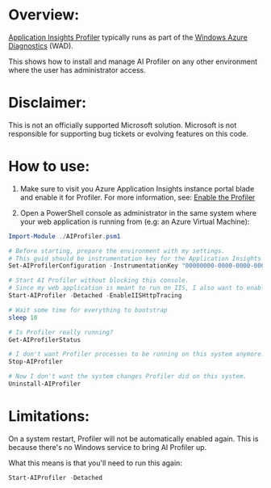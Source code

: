 # Overview:

[Application Insights Profiler](https://docs.microsoft.com/en-us/azure/application-insights/enable-profiler-cloud-services)
typically runs as part of the [Windows Azure Diagnostics](https://docs.microsoft.com/en-us/azure/monitoring-and-diagnostics/azure-diagnostics) (WAD).  

This shows how to install and manage AI Profiler on any other environment where the user has administrator access.


# Disclaimer:

This is not an officially supported Microsoft solution.
Microsoft is not responsible for supporting bug tickets or evolving features on this code.


# How to use:

1. Make sure to visit you Azure Application Insights instance portal blade and enable it for Profiler.
For more information, see: [Enable the Profiler](https://docs.microsoft.com/en-us/azure/application-insights/app-insights-profiler#enable-the-profiler)


2. Open a PowerShell console as administrator in the same system where your web application is running from (e.g: an Azure Virtual Machine):

```powershell
Import-Module ./AIProfiler.psm1

# Before starting, prepare the environment with my settings.
# This guid should be instrumentation key for the Application Insights instance my web application is configured to use.
Set-AIProfilerConfiguration -InstrumentationKey "00000000-0000-0000-0000-000000000000" -LogFolder "C:\Logs"

# Start AI Profiler without blocking this console.
# Since my web application is meant to run on IIS, I also want to enable tracing as part of the Start.
Start-AIProfiler -Detached -EnableIISHttpTracing

# Wait some time for everything to bootstrap
sleep 10

# Is Profiler really running?
Get-AIProfilerStatus

# I don't want Profiler processes to be running on this system anymore.
Stop-AIProfiler

# Now I don't want the system changes Profiler did on this system.
Uninstall-AIProfiler
```


# Limitations:

On a system restart, Profiler will not be automatically enabled again.
This is because there's no Windows service to bring AI Profiler up.  

What this means is that you'll need to run this again:

```powershell
Start-AIProfiler -Detached
```